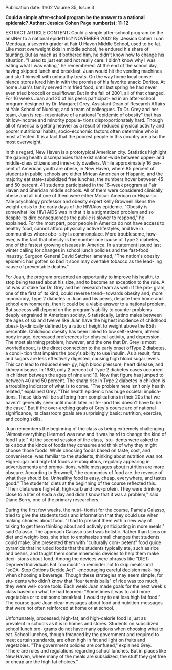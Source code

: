 Publication date: 11/02
Volume 35, Issue 3

**Could a simple after-school program be the answer to a national epidemic?**
**Author: Jessica Cohen**
**Page number(s): 11-12**

EXTRACT ARTICLE CONTENT:
Could a simple after-school program 
be the anslNer to a national epide111ic? 
NOVEMBER 2002 
By .Jessica Cohen 
I uan Mendoza, a seventh grader at Fair 
U Haven Middle School, used to be fat. Like 
most overweight kids in middle school, he 
endured his share of taunting. But as much as it 
bothered him, he didn't know how to change his 
situation. "I used to just eat and not really care. I 
didn't know why I was eating what I was eating," 
he remembered. At the end of the school day, 
having skipped lunch and breakfast, Juan would 
hit the vending machines and stuff himself with 
unhealthy treats. On the way home local conve-
nience stores lured him in with the promise of his 
favorite snack: Doritos. At home Juan's family 
served him fried food; until last spring he had 
never even tried broccoli or cauliflower. 
But in the fall of 2001, all of that changed. 
For 16 weeks Juan and 20 of his peers participat-
ed in an after-school program designed by Dr. 
Margaret Grey, Assistant Dean of Research 
Affairs at Yale School of Nursing, and a team of 
colleagues. To Dr. Grey and her team, Juan is rep-
resentative of a national "epidemic of obesity" 
that has hit low-income and minority popula-
tions disproportionately hard. Though all of 
America is getting heavier as a result of reduced 
physical activity and poorer nutritional habits, 
socio-economic factors often determine who is 
most affected. It is a fact that the poorest people 
in this country are also the most overweight. 


In this regard, New Haven is a prototypical 
American city. Statistics highlight the gaping 
health discrepancies that exist nation-wide 
between upper- and middle-class citizens and 
inner-city dwellers. While approximately 16 per-
cent of American youth are obese, in New 
Haven, where 85 percent of students in public 
schools are either Mrican American or 
Hispanic, and the majority eat state-subsidized 
free lunches, the numbers hover between 45 
and 50 percent. 41 students participated in the 
16-week program at Fair Haven and Sheridan 
middle schools. All of them were considered 
clinically obese and all but one of them were 
either Mrican American or Hispanic. 
Yale psychology professor and obesity 
expert Kelly Brownell likens the weight crisis 
to the early days of the HIVIAios epidemic. 
"Obesity is somewhat like HIVI AIDS was in that 
it is a stigmatized problem and so despite its 
dire consequences the public is slower to 
respond," he explained. For the most part, 
poor people in America do not have access to 
healthy food, cannot afford physically active 
lifestyles, and live in communities where obe-
sity is commonplace. More troublesome, how-
ever, is the fact that obesity is the number one 
cause of Type 2 diabetes, one of the fastest 
growing diseases in America. In a statement 
issued last winter calling for changes in school 
lunch policies and the fast-food inaustry, 
Surgeon General David Satcher lamented, 
"The nation's obesity epidemic has gotten so 
bad it soon may overtake tobacco as the lead-
ing cause of preventable deaths." 


For Juan, the program presented an 
opportunity to improve his health, to stop 
being teased about his size, and to become an 
exception to the rule. A lot was at stake for Dr. 
Grey and her research team as well: If the pro-
gram, one of the first of its kind, could reverse 
trend~ towards obesity and, more imponandy, 
Type 2 diabetes in Juan and his peers, despite 
their home and school environments, then 
it could be a viable answer to a national 
problem. But success will depend on the 
program's ability to counter problems 
deeply engrained in American society. 
S
tatistically, Latino males between the 
ages of six and twelve like Juan have 
the highest incidence of childhood obesi-
ty-dinically defined by a ratio of height 
to weight above the 85th percentile. 
Childhood obesity has been linked to low 
self-esteem, altered body image, decreased 
preferences for physical activity, and 
depression. The most alarming problem, 
however, and the one that Dr. Grey is most 
worried about, is the direct connection to 
the early onset ofType 2 diabetes, a condi-
tion that impairs the body's ability to use 
insulin. As a result, fats and sugars are less 
effectively digested, causing high blood 
sugar levels. This can lead to reduced ener-
gy, high blood pressure, heart disease, and 
kidney disease. In 1980, only 2 percent of 
Type 2 diabetes cases occurred in children 
between the ages of nine and 19. Now that 
figure has jumped to between 40 and 50 
percent. The sharp rise in Type 2 diabetes 
in children is a troubling indicator of what 
is to come. "The problem here isn't only 
health related," explained Grey. "This 
health epidemic has huge societal implica-
tions. These kids will be suffering from 
complications in their 20s that we haven't 
generally seen until much later in life--and 
this doesn't have to be the case." But if the 
over-arching goals of Grey's course are of 
national significance, its classroom goals 
are surprisingly basic: nutrition, exercise, 
and coping skills. 


Juan remembers the beginning of the 
class as being extremely challenging. 
"Almost everything I learned was new and 
it was ha:rd to change the kind of food I 
ate." At the second session of the class, 'stu-
dents were asked to talk about the kinds of 
foods they consume and think of why they 
might choose those foods. While choosing 
foods based on taste, cost, and convenience· 
was familiar to the students, thinking 
about nutrition was not. High-sugar and 
high-fat foods are ubiquitous, regularly 
appearing in advertisements and promo-
tions, while messages about nutrition are 
more obscure. According to Brownell, "the 
economics of food are the reverse of what 
they should be. Unhealthy food is easy, 
cheap, everywhere, and tastes good." The 
students' diets at the beginning of the 
course reflected this. "Their diets were 
high-fat, high-carb and low-protein. They 
were drinking close to a liter of soda a day 
and didn't know that it was a problem," 
said Diane Berry, one of the primary 
researchers. 


During the first few weeks, the nutri-
tionist for the course, Pamela Galasso, tried 
to give the students tools and information 
that they could use when making choices 
about food. "I had to present them with a 
new way of talking to get them thinking 
about and actively participating in more 
meals," said Galasso. The approach Galasso 
used was holistic. Rather than focus on diet 
and weight-loss, she tried to emphasize 
small changes that students could make. 
She presented them with "culturally com-
petent" food guide pyramids that included 
foods that the students typically ate, such 
as rice and beans, and taught them some 
mnemonic devices to help them make deci-
sions about food. Among the devices were 
phrases like "DIET: Deprived Individuals 
Eat Too much"-a reminder not to skip 
meals-and "soDA: Stop Options Decide 
Act" -encouraging careful decision mak-
ing when choosing a beverage. Though 
these strategies may seem simple, for stu-
dents who didn't know that "four tennis 
balls" of rice was too much, they were wel-
come tools. Each week Juan made goals for 
the next week's class based on what he had 
learned: "Sometimes it was to add more 
vegetables or to eat some breakfast. I would 
try to eat less high fat food." The course 
gave Juan clear messages about food and 
nutrition-messages that were not often 
reinforced at home or at school. 


Unfortunately, processed, high-fat, 
and high-calorie food is just as prevalent in 
schools as it is in homes and stores. 
Students on subsidized school lunch pro-
grams do not have many options when 
choosing what to eat. School lunches, 
though fmanced by the government and 
required to meet certain standards, are 
often high in fat and light on fruits and 
vegetables. "The government policies are 
confused," explained Grey. "There are rules 
and regulations regarding school lunches. 
But in places like New Haven, where many 
of the meals are subsidized, the stuff they 
get free or cheap are the high fat choices."
